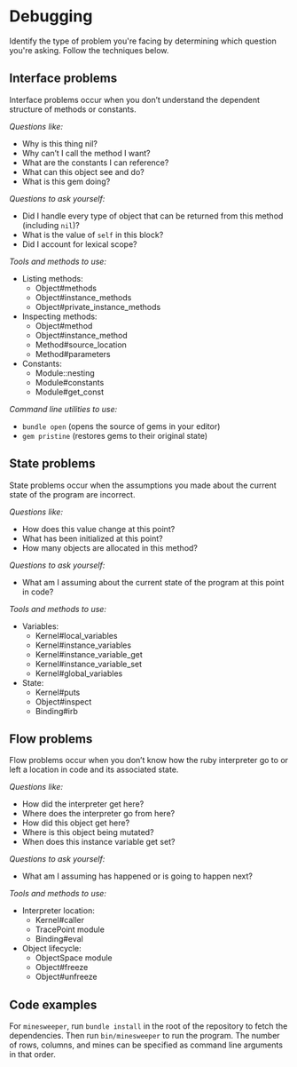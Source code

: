 # Debugging

Identify the type of problem you're facing by determining which question you're asking. Follow the techniques below.

## Interface problems

Interface problems occur when you don’t understand the dependent structure of methods or constants.

*Questions like:*

- Why is this thing nil?
- Why can’t I call the method I want?
- What are the constants I can reference?
- What can this object see and do?
- What is this gem doing?

*Questions to ask yourself:*

- Did I handle every type of object that can be returned from this method (including `nil`)?
- What is the value of `self` in this block?
- Did I account for lexical scope?

*Tools and methods to use:*

- Listing methods:
  - Object#methods
  - Object#instance_methods
  - Object#private_instance_methods
- Inspecting methods:
  - Object#method
  - Object#instance_method
  - Method#source_location
  - Method#parameters
- Constants:
  - Module::nesting
  - Module#constants
  - Module#get_const

*Command line utilities to use:*

- `bundle open` (opens the source of gems in your editor)
- `gem pristine` (restores gems to their original state)

## State problems

State problems occur when the assumptions you made about the current state of the program are incorrect.

*Questions like:*

- How does this value change at this point?
- What has been initialized at this point?
- How many objects are allocated in this method?

*Questions to ask yourself:*

- What am I assuming about the current state of the program at this point in code?

*Tools and methods to use:*

- Variables:
  - Kernel#local_variables
  - Kernel#instance_variables
  - Kernel#instance_variable_get
  - Kernel#instance_variable_set
  - Kernel#global_variables
- State:
  - Kernel#puts
  - Object#inspect
  - Binding#irb

## Flow problems

Flow problems occur when you don’t know how the ruby interpreter go to or left a location in code and its associated state.

*Questions like:*

- How did the interpreter get here?
- Where does the interpreter go from here?
- How did this object get here?
- Where is this object being mutated?
- When does this instance variable get set?

*Questions to ask yourself:*

- What am I assuming has happened or is going to happen next?

*Tools and methods to use:*

- Interpreter location:
  - Kernel#caller
  - TracePoint module
  - Binding#eval
- Object lifecycle:
  - ObjectSpace module
  - Object#freeze
  - Object#unfreeze

## Code examples

For `minesweeper`, run `bundle install` in the root of the repository to fetch the dependencies. Then run `bin/minesweeper` to run the program. The number of rows, columns, and mines can be specified as command line arguments in that order.
